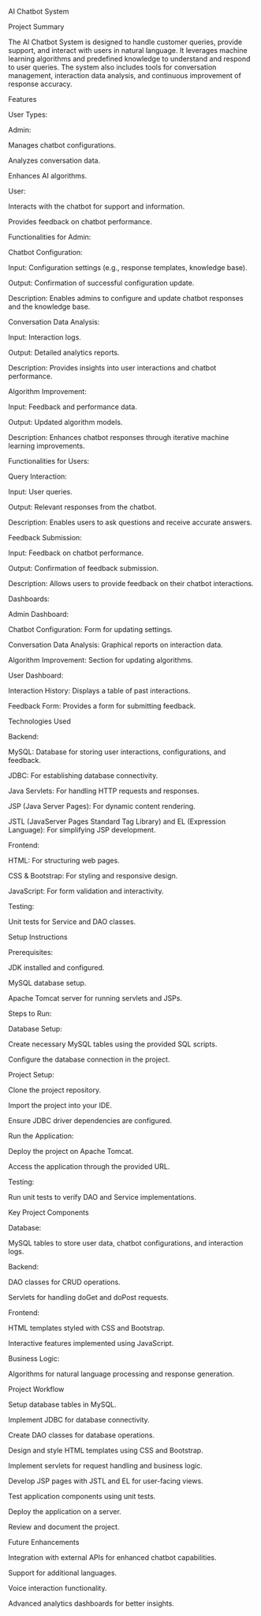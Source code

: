 AI Chatbot System

Project Summary

The AI Chatbot System is designed to handle customer queries, provide support, and interact with users in natural language. It leverages machine learning algorithms and predefined knowledge to understand and respond to user queries. The system also includes tools for conversation management, interaction data analysis, and continuous improvement of response accuracy.

Features

User Types:

Admin:

Manages chatbot configurations.

Analyzes conversation data.

Enhances AI algorithms.

User:

Interacts with the chatbot for support and information.

Provides feedback on chatbot performance.

Functionalities for Admin:

Chatbot Configuration:

Input: Configuration settings (e.g., response templates, knowledge base).

Output: Confirmation of successful configuration update.

Description: Enables admins to configure and update chatbot responses and the knowledge base.

Conversation Data Analysis:

Input: Interaction logs.

Output: Detailed analytics reports.

Description: Provides insights into user interactions and chatbot performance.

Algorithm Improvement:

Input: Feedback and performance data.

Output: Updated algorithm models.

Description: Enhances chatbot responses through iterative machine learning improvements.

Functionalities for Users:

Query Interaction:

Input: User queries.

Output: Relevant responses from the chatbot.

Description: Enables users to ask questions and receive accurate answers.

Feedback Submission:

Input: Feedback on chatbot performance.

Output: Confirmation of feedback submission.

Description: Allows users to provide feedback on their chatbot interactions.

Dashboards:

Admin Dashboard:

Chatbot Configuration: Form for updating settings.

Conversation Data Analysis: Graphical reports on interaction data.

Algorithm Improvement: Section for updating algorithms.

User Dashboard:

Interaction History: Displays a table of past interactions.

Feedback Form: Provides a form for submitting feedback.

Technologies Used

Backend:

MySQL: Database for storing user interactions, configurations, and feedback.

JDBC: For establishing database connectivity.

Java Servlets: For handling HTTP requests and responses.

JSP (Java Server Pages): For dynamic content rendering.

JSTL (JavaServer Pages Standard Tag Library) and EL (Expression Language): For simplifying JSP development.

Frontend:

HTML: For structuring web pages.

CSS & Bootstrap: For styling and responsive design.

JavaScript: For form validation and interactivity.

Testing:

Unit tests for Service and DAO classes.

Setup Instructions

Prerequisites:

JDK installed and configured.

MySQL database setup.

Apache Tomcat server for running servlets and JSPs.

Steps to Run:

Database Setup:

Create necessary MySQL tables using the provided SQL scripts.

Configure the database connection in the project.

Project Setup:

Clone the project repository.

Import the project into your IDE.

Ensure JDBC driver dependencies are configured.

Run the Application:

Deploy the project on Apache Tomcat.

Access the application through the provided URL.

Testing:

Run unit tests to verify DAO and Service implementations.

Key Project Components

Database:

MySQL tables to store user data, chatbot configurations, and interaction logs.

Backend:

DAO classes for CRUD operations.

Servlets for handling doGet and doPost requests.

Frontend:

HTML templates styled with CSS and Bootstrap.

Interactive features implemented using JavaScript.

Business Logic:

Algorithms for natural language processing and response generation.

Project Workflow

Setup database tables in MySQL.

Implement JDBC for database connectivity.

Create DAO classes for database operations.

Design and style HTML templates using CSS and Bootstrap.

Implement servlets for request handling and business logic.

Develop JSP pages with JSTL and EL for user-facing views.

Test application components using unit tests.

Deploy the application on a server.

Review and document the project.

Future Enhancements

Integration with external APIs for enhanced chatbot capabilities.

Support for additional languages.

Voice interaction functionality.

Advanced analytics dashboards for better insights.

